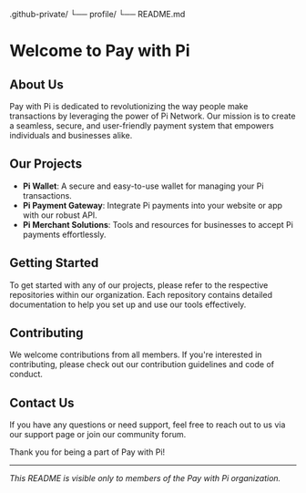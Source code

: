 .github-private/
└── profile/
    └── README.md
# Welcome to Pay with Pi

## About Us
Pay with Pi is dedicated to revolutionizing the way people make transactions by leveraging the power of Pi Network. Our mission is to create a seamless, secure, and user-friendly payment system that empowers individuals and businesses alike.

## Our Projects
- **Pi Wallet**: A secure and easy-to-use wallet for managing your Pi transactions.
- **Pi Payment Gateway**: Integrate Pi payments into your website or app with our robust API.
- **Pi Merchant Solutions**: Tools and resources for businesses to accept Pi payments effortlessly.

## Getting Started
To get started with any of our projects, please refer to the respective repositories within our organization. Each repository contains detailed documentation to help you set up and use our tools effectively.

## Contributing
We welcome contributions from all members. If you're interested in contributing, please check out our contribution guidelines and code of conduct.

## Contact Us
If you have any questions or need support, feel free to reach out to us via our support page or join our community forum.

Thank you for being a part of Pay with Pi!

---

*This README is visible only to members of the Pay with Pi organization.*
